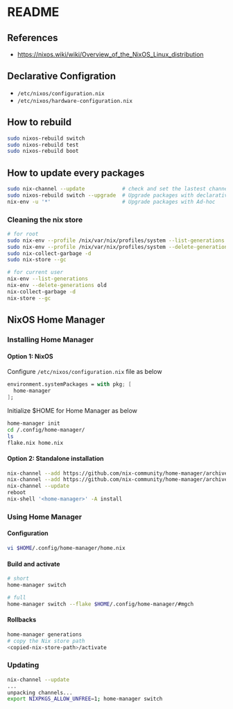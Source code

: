 # README

## References

- <https://nixos.wiki/wiki/Overview_of_the_NixOS_Linux_distribution>

## Declarative Configration

- `/etc/nixos/configuration.nix`
- `/etc/nixos/hardware-configuration.nix`

## How to rebuild

```bash
sudo nixos-rebuild switch
sudo nixos-rebuild test
sudo nixos-rebuild boot
```

## How to update every packages

```bash
sudo nix-channel --update            # check and set the lastest channel
sudo nixos-rebuild switch --upgrade  # Upgrade packages with declarative/NixOS
nix-env -u '*'                       # Upgrade packages with Ad-hoc
```

### Cleaning the nix store

```bash
# for root
sudo nix-env --profile /nix/var/nix/profiles/system --list-generations
sudo nix-env --profile /nix/var/nix/profiles/system --delete-generations old
sudo nix-collect-garbage -d
sudo nix-store --gc

# for current user
nix-env --list-generations
nix-env --delete-generations old
nix-collect-garbage -d
nix-store --gc
```

## NixOS Home Manager

### Installing Home Manager

#### Option 1: NixOS

Configure `/etc/nixos/configuration.nix` file as below

```nix
environment.systemPackages = with pkg; [
  home-manager
];
```

Initialize $HOME for Home Manager as below

```bash
home-manager init
cd /.config/home-manager/
ls
flake.nix home.nix
```

#### Option 2: Standalone installation

```bash
nix-channel --add https://github.com/nix-community/home-manager/archive/master.tar.gz home-manager
nix-channel --add https://github.com/nix-community/home-manager/archive/release-23.11.tar.gz home-manager
nix-channel --update
reboot
nix-shell '<home-manager>' -A install
```

### Using Home Manager

#### Configuration

```bash
vi $HOME/.config/home-manager/home.nix
```

#### Build and activate

```bash
# short
home-manager switch

# full
home-manager switch --flake $HOME/.config/home-manager/#mgch
```

#### Rollbacks

```bash
home-manager generations
# copy the Nix store path
<copied-nix-store-path>/activate
```

### Updating

```bash
nix-channel --update
...
unpacking channels...
export NIXPKGS_ALLOW_UNFREE=1; home-manager switch
```

